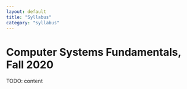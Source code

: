 ```yaml
---
layout: default
title: "Syllabus"
category: "syllabus"
---
```


# Computer Systems Fundamentals, Fall 2020

TODO: content
